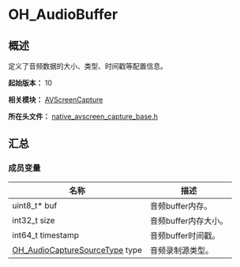 # OH_AudioBuffer

## 概述

定义了音频数据的大小、类型、时间戳等配置信息。

**起始版本：** 10

**相关模块：** [AVScreenCapture](capi-avscreencapture.md)

**所在头文件：** [native_avscreen_capture_base.h](capi-native-avscreen-capture-base-h.md)

## 汇总

### 成员变量

| 名称 | 描述 |
| -- | -- |
| uint8_t* buf | 音频buffer内存。 |
| int32_t size | 音频buffer内存大小。 |
| int64_t timestamp | 音频buffer时间戳。 |
| [OH_AudioCaptureSourceType](capi-native-avscreen-capture-base-h.md#oh_audiocapturesourcetype) type | 音频录制源类型。 |


